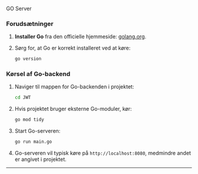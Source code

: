 GO Server

### Forudsætninger

1. **Installer Go** fra den officielle hjemmeside: [golang.org](https://golang.org/dl/).
2. Sørg for, at Go er korrekt installeret ved at køre:

    ```bash
    go version
    ```

### Kørsel af Go-backend

1. Naviger til mappen for Go-backenden i projektet:

    ```bash
    cd JWT
    ```

2. Hvis projektet bruger eksterne Go-moduler, kør:

    ```bash
    go mod tidy
    ```

3. Start Go-serveren:

    ```bash
    go run main.go
    ```

4. Go-serveren vil typisk køre på `http://localhost:8080`, medmindre andet er angivet i projektet.

---